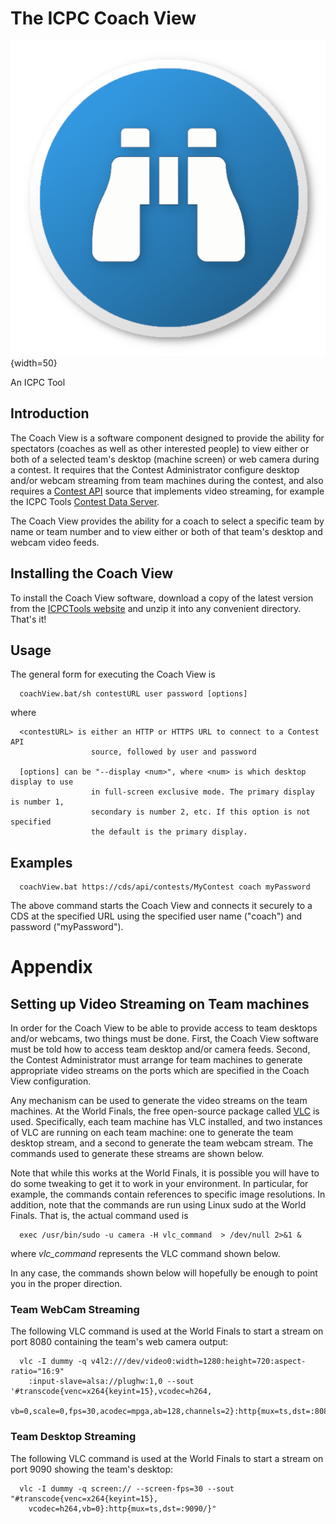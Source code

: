 # The ICPC Coach View

![](docs/coachViewIcon.png){width=50}

An ICPC Tool

## Introduction

The Coach View is a software component designed to provide the ability for spectators
(coaches as well as other interested people) to view either or both of a selected team's desktop (machine screen)
or web camera during a contest. It requires that the Contest Administrator configure desktop
and/or webcam streaming from team machines during the contest, and also requires a
[Contest API](https://ccs-specs.icpc.io/contest_api) source that implements video streaming, for
example the ICPC Tools [Contest Data Server](https://tools.icpc.global/cds/).

The Coach View provides the ability for a coach to select a specific team by name or team number and to view
either or both of that team's desktop and webcam video feeds.

## Installing the Coach View

To install the Coach View software, download a copy of the latest version from the [ICPCTools website](https://tools.icpc.global/)
and unzip it into any convenient directory. That's it!

## Usage

The general form for executing the Coach View is

```
  coachView.bat/sh contestURL user password [options]
``` 
where
```
  <contestURL> is either an HTTP or HTTPS URL to connect to a Contest API
                  source, followed by user and password

  [options] can be "--display <num>", where <num> is which desktop display to use
                  in full-screen exclusive mode. The primary display is number 1,
                  secondary is number 2, etc. If this option is not specified
                  the default is the primary display.
```

## Examples

```
  coachView.bat https://cds/api/contests/MyContest coach myPassword
```

The above command starts the Coach View and connects it securely to a CDS at the specified
URL using the specified user name ("coach") and password ("myPassword").

# Appendix

## Setting up Video Streaming on Team machines

In order for the Coach View to be able to provide access to team desktops and/or webcams, two things must be done.
First, the Coach View software must be told how to access team desktop and/or camera feeds.
Second, the Contest Administrator must arrange for team machines to 
generate appropriate video streams on the ports which are specified in the Coach View configuration.

Any mechanism can be used to generate the video streams on the team machines. At the World Finals, the free open-source package
called [VLC](http://www.videolan.org/vlc/index.html) is used.
Specifically, each team machine has VLC installed, and two instances of VLC are running on each team machine: one to generate
the team desktop stream, and a second to generate the team webcam stream. The commands used to generate these streams are shown below.

Note that while this works at the World Finals, it is possible you will have to do some tweaking to get it to work in your
environment. In particular, for example, the commands contain references to specific image resolutions.
In addition, note that the commands are run using Linux sudo at the World Finals. That is, the actual command used is

```
  exec /usr/bin/sudo -u camera -H vlc_command  > /dev/null 2>&1 &
```

where *vlc_command* represents the VLC command shown below.
 
In any case, the commands shown below will hopefully be enough to point you in the proper direction.

### Team WebCam Streaming

The following VLC command is used at the World Finals to start a stream on port 8080 containing the team's web camera output:

```
  vlc -I dummy -q v4l2:///dev/video0:width=1280:height=720:aspect-ratio="16:9"
    :input-slave=alsa://plughw:1,0 --sout '#transcode{venc=x264{keyint=15},vcodec=h264,
    vb=0,scale=0,fps=30,acodec=mpga,ab=128,channels=2}:http{mux=ts,dst=:8080}'
```

### Team Desktop Streaming

The following VLC command is used at the World Finals to start a stream on port 9090 showing the team's desktop:

```
  vlc -I dummy -q screen:// --screen-fps=30 --sout "#transcode{venc=x264{keyint=15},
    vcodec=h264,vb=0}:http{mux=ts,dst=:9090/}"
```
